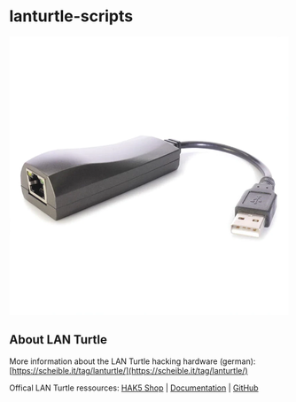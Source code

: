 # lanturtle-scripts

![LAN Turtle](lan-turtle_2000x.webp "LAN Turtle Hardware")

## About LAN Turtle

More information about the LAN Turtle hacking hardware (german): [https://scheible.it/tag/lanturtle/](https://scheible.it/tag/lanturtle/)


Offical LAN Turtle ressources:
 [HAK5 Shop](https://hak5.org/products/lan-turtle) | [Documentation](https://docs.hak5.org/hc/en-us/categories/360000979313-LAN-Turtle) | [GitHub](https://github.com/hak5/lanturtle-modules)
